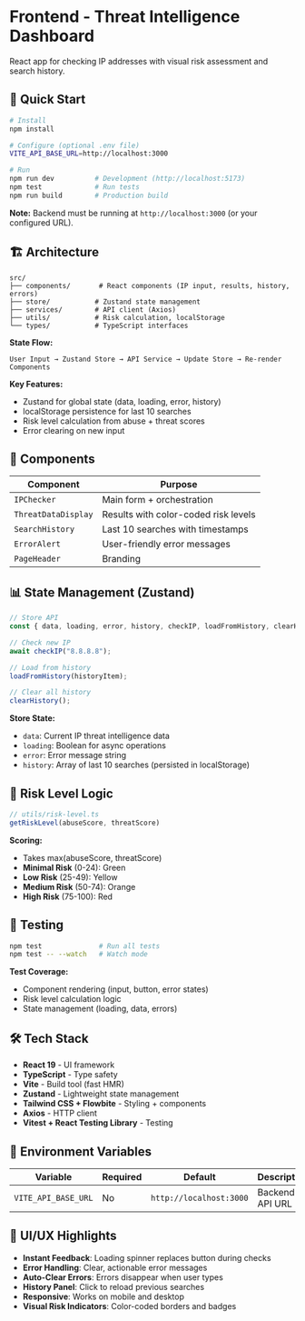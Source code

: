# Frontend - Threat Intelligence Dashboard

React app for checking IP addresses with visual risk assessment and search history.

## 🚀 Quick Start

```bash
# Install
npm install

# Configure (optional .env file)
VITE_API_BASE_URL=http://localhost:3000

# Run
npm run dev          # Development (http://localhost:5173)
npm test             # Run tests
npm run build        # Production build
```

**Note:** Backend must be running at `http://localhost:3000` (or your configured URL).

## 🏗️ Architecture

```
src/
├── components/       # React components (IP input, results, history, errors)
├── store/           # Zustand state management
├── services/        # API client (Axios)
├── utils/           # Risk calculation, localStorage
└── types/           # TypeScript interfaces
```

**State Flow:**
```
User Input → Zustand Store → API Service → Update Store → Re-render Components
```

**Key Features:**
- Zustand for global state (data, loading, error, history)
- localStorage persistence for last 10 searches
- Risk level calculation from abuse + threat scores
- Error clearing on new input

## 🎨 Components

| Component | Purpose |
|-----------|---------|
| `IPChecker` | Main form + orchestration |
| `ThreatDataDisplay` | Results with color-coded risk levels |
| `SearchHistory` | Last 10 searches with timestamps |
| `ErrorAlert` | User-friendly error messages |
| `PageHeader` | Branding |

## 📊 State Management (Zustand)

```typescript
// Store API
const { data, loading, error, history, checkIP, loadFromHistory, clearHistory } = useIPCheckStore();

// Check new IP
await checkIP("8.8.8.8");

// Load from history
loadFromHistory(historyItem);

// Clear all history
clearHistory();
```

**Store State:**
- `data`: Current IP threat intelligence data
- `loading`: Boolean for async operations
- `error`: Error message string
- `history`: Array of last 10 searches (persisted in localStorage)

## 🎯 Risk Level Logic

```typescript
// utils/risk-level.ts
getRiskLevel(abuseScore, threatScore)
```

**Scoring:**
- Takes max(abuseScore, threatScore)
- **Minimal Risk** (0-24): Green
- **Low Risk** (25-49): Yellow
- **Medium Risk** (50-74): Orange
- **High Risk** (75-100): Red

## 🧪 Testing

```bash
npm test              # Run all tests
npm test -- --watch   # Watch mode
```

**Test Coverage:**
- Component rendering (input, button, error states)
- Risk level calculation logic
- State management (loading, data, errors)

## 🛠️ Tech Stack

- **React 19** - UI framework
- **TypeScript** - Type safety
- **Vite** - Build tool (fast HMR)
- **Zustand** - Lightweight state management
- **Tailwind CSS + Flowbite** - Styling + components
- **Axios** - HTTP client
- **Vitest + React Testing Library** - Testing

## 📝 Environment Variables

| Variable | Required | Default | Description |
|----------|----------|---------|-------------|
| `VITE_API_BASE_URL` | No | `http://localhost:3000` | Backend API URL |

## 🎨 UI/UX Highlights

- **Instant Feedback**: Loading spinner replaces button during checks
- **Error Handling**: Clear, actionable error messages
- **Auto-Clear Errors**: Errors disappear when user types
- **History Panel**: Click to reload previous searches
- **Responsive**: Works on mobile and desktop
- **Visual Risk Indicators**: Color-coded borders and badges
